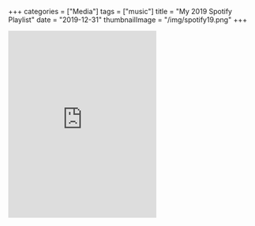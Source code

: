 +++
categories = ["Media"]
tags = ["music"]
title = "My 2019 Spotify Playlist"
date = "2019-12-31"
thumbnailImage = "/img/spotify19.png"
+++

<iframe src="https://open.spotify.com/embed/playlist/37i9dQZF1EtjCzQ0jdMbLe" width="300" height="380" frameborder="0" allowtransparency="true" allow="encrypted-media"></iframe>
